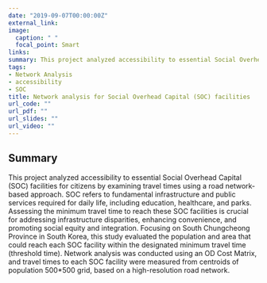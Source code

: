 ```yaml
---
date: "2019-09-07T00:00:00Z"
external_link:
image:
  caption: " "
  focal_point: Smart
links:
summary: This project analyzed accessibility to essential Social Overhead Capital (SOC) facilities for citizens by examining travel times using a road network-based approach. 
tags:
- Network Analysis
- accessibility
- SOC
title: Network analysis for Social Overhead Capital (SOC) facilities
url_code: ""
url_pdf: ""
url_slides: "" 
url_video: ""
---
```


## Summary
This project analyzed accessibility to essential Social Overhead Capital (SOC) facilities for citizens by examining travel times using a road network-based approach. SOC refers to fundamental infrastructure and public services required for daily life, including education, healthcare, and parks. Assessing the minimum travel time to reach these SOC facilities is crucial for addressing infrastructure disparities, enhancing convenience, and promoting social equity and integration.
Focusing on South Chungcheong Province in South Korea, this study evaluated the population and area that could reach each SOC facility within the designated minimum travel time (threshold time). Network analysis was conducted using an OD Cost Matrix, and travel times to each SOC facility were measured from centroids of population 500*500 grid, based on a high-resolution road network.

